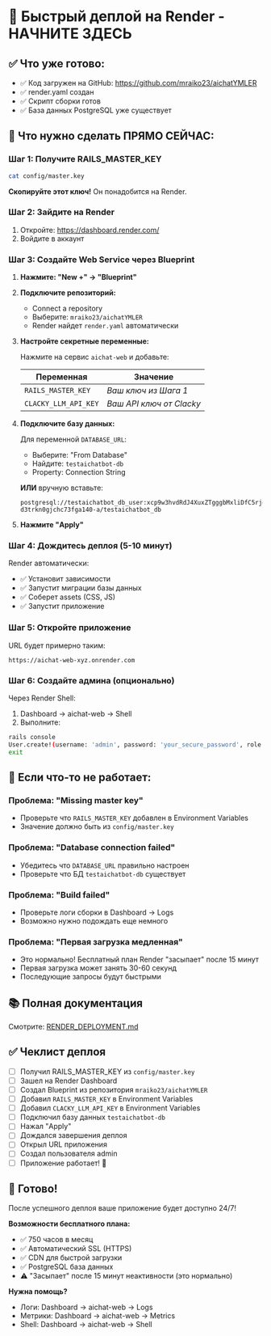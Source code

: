 # 🚀 Быстрый деплой на Render - НАЧНИТЕ ЗДЕСЬ

## ✅ Что уже готово:
- ✅ Код загружен на GitHub: https://github.com/mraiko23/aichatYMLER
- ✅ render.yaml создан
- ✅ Скрипт сборки готов
- ✅ База данных PostgreSQL уже существует

## 🎯 Что нужно сделать ПРЯМО СЕЙЧАС:

### Шаг 1: Получите RAILS_MASTER_KEY
```bash
cat config/master.key
```
**Скопируйте этот ключ!** Он понадобится на Render.

### Шаг 2: Зайдите на Render
1. Откройте: https://dashboard.render.com/
2. Войдите в аккаунт

### Шаг 3: Создайте Web Service через Blueprint

1. **Нажмите: "New +" → "Blueprint"**

2. **Подключите репозиторий:**
   - Connect a repository
   - Выберите: `mraiko23/aichatYMLER`
   - Render найдет `render.yaml` автоматически

3. **Настройте секретные переменные:**
   
   Нажмите на сервис `aichat-web` и добавьте:
   
   | Переменная | Значение |
   |-----------|---------|
   | `RAILS_MASTER_KEY` | *Ваш ключ из Шага 1* |
   | `CLACKY_LLM_API_KEY` | *Ваш API ключ от Clacky* |

4. **Подключите базу данных:**
   
   Для переменной `DATABASE_URL`:
   - Выберите: "From Database"
   - Найдите: `testaichatbot-db`
   - Property: Connection String
   
   **ИЛИ** вручную вставьте:
   ```
   postgresql://testaichatbot_db_user:xcp9w3hvdRdJ4XuxZTgggbMxliDfC5rj@dpg-d3trkn0gjchc73fga140-a/testaichatbot_db
   ```

5. **Нажмите "Apply"**

### Шаг 4: Дождитесь деплоя (5-10 минут)

Render автоматически:
- ✅ Установит зависимости
- ✅ Запустит миграции базы данных
- ✅ Соберет assets (CSS, JS)
- ✅ Запустит приложение

### Шаг 5: Откройте приложение

URL будет примерно таким:
```
https://aichat-web-xyz.onrender.com
```

### Шаг 6: Создайте админа (опционально)

Через Render Shell:
1. Dashboard → aichat-web → Shell
2. Выполните:
```bash
rails console
User.create!(username: 'admin', password: 'your_secure_password', role: 'admin')
exit
```

## 🐛 Если что-то не работает:

### Проблема: "Missing master key"
- Проверьте что `RAILS_MASTER_KEY` добавлен в Environment Variables
- Значение должно быть из `config/master.key`

### Проблема: "Database connection failed"
- Убедитесь что `DATABASE_URL` правильно настроен
- Проверьте что БД `testaichatbot-db` существует

### Проблема: "Build failed"
- Проверьте логи сборки в Dashboard → Logs
- Возможно нужно подождать еще немного

### Проблема: "Первая загрузка медленная"
- Это нормально! Бесплатный план Render "засыпает" после 15 минут
- Первая загрузка может занять 30-60 секунд
- Последующие запросы будут быстрыми

## 📚 Полная документация

Смотрите: [RENDER_DEPLOYMENT.md](./RENDER_DEPLOYMENT.md)

## ✅ Чеклист деплоя

- [ ] Получил RAILS_MASTER_KEY из `config/master.key`
- [ ] Зашел на Render Dashboard
- [ ] Создал Blueprint из репозитория `mraiko23/aichatYMLER`
- [ ] Добавил `RAILS_MASTER_KEY` в Environment Variables
- [ ] Добавил `CLACKY_LLM_API_KEY` в Environment Variables
- [ ] Подключил базу данных `testaichatbot-db`
- [ ] Нажал "Apply"
- [ ] Дождался завершения деплоя
- [ ] Открыл URL приложения
- [ ] Создал пользователя admin
- [ ] Приложение работает! 🎉

## 🎉 Готово!

После успешного деплоя ваше приложение будет доступно 24/7!

**Возможности бесплатного плана:**
- ✅ 750 часов в месяц
- ✅ Автоматический SSL (HTTPS)
- ✅ CDN для быстрой загрузки
- ✅ PostgreSQL база данных
- ⚠️ "Засыпает" после 15 минут неактивности (это нормально)

**Нужна помощь?**
- Логи: Dashboard → aichat-web → Logs
- Метрики: Dashboard → aichat-web → Metrics
- Shell: Dashboard → aichat-web → Shell
